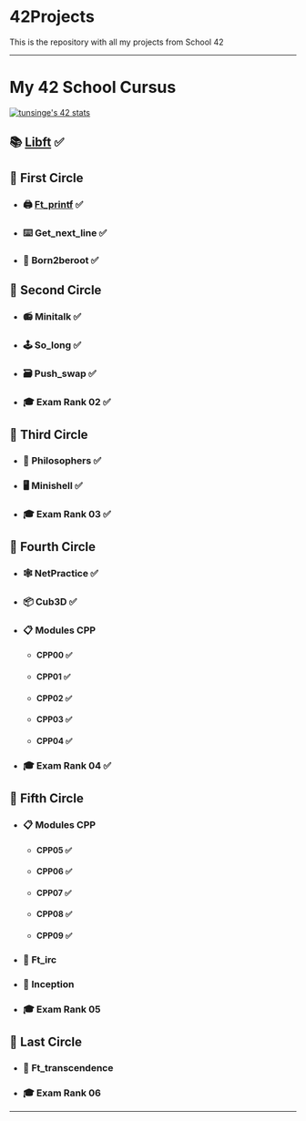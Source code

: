 # 42Projects
This is the repository with all my projects from School 42

---
# My 42 School Cursus

<a href="https://profile.intra.42.fr/users/tunsinge">
  <img align="center" src="https://badge.mediaplus.ma/darkblue/tunsinge?1337Badge=off&UM6P=off" alt="tunsinge's 42 stats"/>
</a>

## 📚 [Libft](https://github.com/TheFoxan12/42Libft) ✅

## 📘 First Circle
* ### 🖨 [Ft_printf](https://github.com/TheFoxan12/42Ft_printf) ✅
* ### ⌨️ Get_next_line ✅
* ### 💾 Born2beroot ✅

## 📗 Second Circle
* ### 📻 Minitalk ✅
* ### 🕹 So_long ✅
* ### 🗃 Push_swap ✅
* ### 🎓 Exam Rank 02 ✅

## 📒 Third Circle
* ### 🍴 Philosophers ✅
* ### 🖥 Minishell ✅
* ### 🎓 Exam Rank 03 ✅

## 📙 Fourth Circle
* ### 🕸 NetPractice ✅
* ### 📦 Cub3D ✅
* ### 📋 Modules CPP
  - #### CPP00  ✅
  - #### CPP01  ✅
  - #### CPP02  ✅
  - #### CPP03  ✅
  - #### CPP04  ✅
* ### 🎓 Exam Rank 04 ✅

## 📕 Fifth Circle
* ### 📋 Modules CPP
  - #### CPP05 ✅
  - #### CPP06 ✅
  - #### CPP07 ✅
  - #### CPP08 ✅
  - #### CPP09 ✅
* ### 📡 Ft_irc
* ### 📝 Inception
* ### 🎓 Exam Rank 05

## 📓 Last Circle
* ### 🚀 Ft_transcendence
* ### 🎓 Exam Rank 06
---

